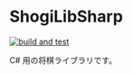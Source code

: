 # ShogiLibSharp
[![build and test](https://github.com/tomori-k/ShogiLibSharp/actions/workflows/build-and-test.yml/badge.svg)](https://github.com/tomori-k/ShogiLibSharp/actions/workflows/build-and-test.yml)

C# 用の将棋ライブラリです。
